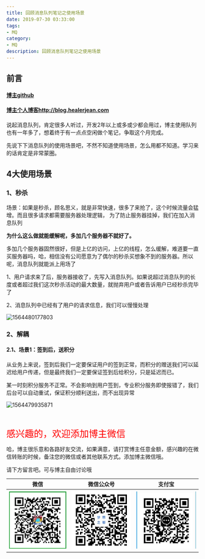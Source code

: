 ```yaml
---
title: 回顾消息队列笔记之使用场景
date: 2019-07-30 03:33:00
tags: 
- MQ
category: 
- MQ
description: 回顾消息队列笔记之使用场景
---
```


<!-- 

https://raw.githubusercontent.com/HealerJean/HealerJean.github.io/master/blogImages/
　　首行缩进

<font  clalss="healerColor" color="red" size="5" >     </font>

<font  clalss="healerSize"  size="5" >     </font>
-->




## 前言

#### [博主github](https://github.com/HealerJean)
#### [博主个人博客http://blog.healerjean.com](http://HealerJean.github.io)    



说起消息队列，肯定很多人听过，开发2年以上或多或少都会用过，博主使用队列也有一年多了，想着终于有一点点空闲做个笔记，争取这个月完成。  



先说下下消息队列的使用场景吧，不然不知道使用场景，怎么用都不知道。学习来的话肯定是非常蒙圈。

## 4大使用场景

### 1、秒杀

场景：如果是秒杀，顾名思义，就是非常快速，很多了来抢了，这个时候流量会猛增。而且很多请求都需要服务器处理逻辑， 为了防止服务器挂掉，我们在加入消息队列       



**为什么这么做就能缓解呢，多加几个服务器不就好了。**

多加几个服务器固然很好，但是上亿的访问，上亿的线程，怎么缓解，难道要一直买服务器吗，哈，相信没有公司愿意为了偶尔的秒杀买想象不到的服务器。所以呢，消息队列就能派上用场了    

1、用户请求来了后，服务器接收了，先写入消息队列。如果说超过消息队列的长度或者超过我们这次秒杀活动的最大数量，就抛弃用户或者告诉用户已经秒杀完毕了      

2、消息队列中已经有了用户的请求信息，我们可以慢慢处理     



![1564480177803](D:\study\HealerJean.github.io\blogImages\1564480177803.png)



### 2、解耦



#### 2.1、场景1：签到后，送积分    



从业务上来说，签到后我们一定要保证用户的签到正常，而积分的赠送我们可以延迟给用户传递，但是最终我们一定要保证签到后给积分，只是延迟而已。         

某一时刻积分服务不正常。不会影响到用户签到，专业积分服务即使报错了，我们后台可以自动重试，保证积分顺利送出，而不出现异常   



![1564479935871](D:\study\HealerJean.github.io\blogImages\1564479935871.png)







 



















<br/>
<br/>

<font  color="red" size="5" >     
感兴趣的，欢迎添加博主微信
 </font>

<br/>



哈，博主很乐意和各路好友交流，如果满意，请打赏博主任意金额，感兴趣的在微信转账的时候，备注您的微信或者其他联系方式。添加博主微信哦。    

请下方留言吧。可与博主自由讨论哦

|微信 | 微信公众号|支付宝|
|:-------:|:-------:|:------:|
| ![微信](https://raw.githubusercontent.com/HealerJean/HealerJean.github.io/master/assets/img/tctip/weixin.jpg)|![微信公众号](https://raw.githubusercontent.com/HealerJean/HealerJean.github.io/master/assets/img/my/qrcode_for_gh_a23c07a2da9e_258.jpg)|![支付宝](https://raw.githubusercontent.com/HealerJean/HealerJean.github.io/master/assets/img/tctip/alpay.jpg) |



<!-- Gitalk 评论 start  -->

<link rel="stylesheet" href="https://unpkg.com/gitalk/dist/gitalk.css">
<script src="https://unpkg.com/gitalk@latest/dist/gitalk.min.js"></script> 
<div id="gitalk-container"></div>    
 <script type="text/javascript">
    var gitalk = new Gitalk({
		clientID: `1d164cd85549874d0e3a`,
		clientSecret: `527c3d223d1e6608953e835b547061037d140355`,
		repo: `HealerJean.github.io`,
		owner: 'HealerJean',
		admin: ['HealerJean'],
		id: 'AAAAAAAAAAAAAAA',
    });
    gitalk.render('gitalk-container');
</script> 

<!-- Gitalk end -->


